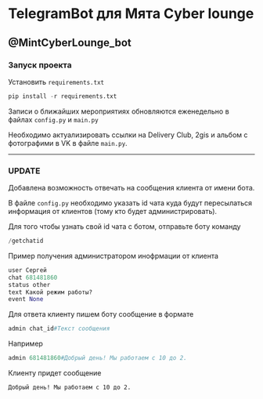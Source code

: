 # TelegramBot для Мята Cyber lounge 
## @MintCyberLounge_bot
### Запуск проекта
Установить `requirements.txt` 
```python
pip install -r requirements.txt
```
Записи о ближайших мероприятиях обновляются еженедельно в файлах `config.py` и `main.py`

Необходимо актуализировать ссылки на Delivery Club, 2gis и альбом с фотографими в VK в файле `main.py`.

---
### **UPDATE**

Добавлена возможность отвечать на сообщения клиента от имени бота.

В файле `config.py` необходимо указать id чата куда будут пересылаться информация от клиентов (тому кто будет администрировать).

Для того чтобы узнать свой id чата с ботом, отправьте боту команду
```python
/getchatid
```

Пример получения администратором инофрмации от клиента

```python
user Сергей
chat 681481860
status other
text Какой режим работы?
event None
```

Для ответа клиенту пишем боту сообщение в формате

```python
admin chat_id#Текст сообщения
```
Например


```python
admin 681481860#Добрый день! Мы работаем с 10 до 2.
```

Клиенту придет сообщение

```
Добрый день! Мы работаем с 10 до 2.
```